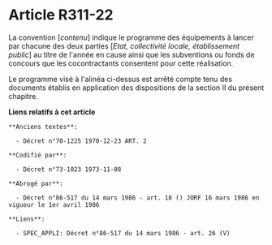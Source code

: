 # Article R311-22

La convention [*contenu*] indique le programme des équipements à lancer par chacune des deux parties [*Etat, collectivité
locale, établissement public*] au titre de l'année en cause ainsi que les subventions ou fonds de concours que les
cocontractants consentent pour cette réalisation.

Le programme visé à l'alinéa ci-dessus est arrêté compte tenu des documents établis en application des dispositions de la
section II du présent chapitre.

**Liens relatifs à cet article**

	**Anciens textes**:

	  - Décret n°70-1225 1970-12-23 ART. 2

	**Codifié par**:

	  - Décret n°73-1023 1973-11-08

	**Abrogé par**:

	  - Décret n°86-517 du 14 mars 1986 - art. 18 () JORF 16 mars 1986 en vigueur le 1er avril 1986

	**Liens**:

	  - SPEC_APPLI: Décret n°86-517 du 14 mars 1986 - art. 26 (V)
